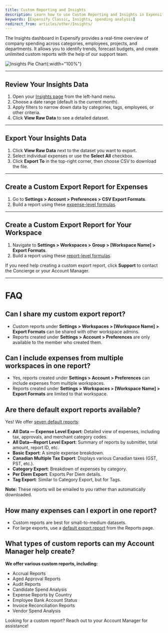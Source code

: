 ```yaml
---
title: Custom Reporting and Insights
description: Learn how to use Custom Reporting and Insights in Expensify to analyze spending, export data, and create custom reports.
keywords: [Expensify Classic, Insights, spending analysis]
redirect_from: articles/other/Insights/
---
```


<div id="expensify-classic" markdown="1">

The Insights dashboard in Expensify provides a real-time overview of company spending across categories, employees, projects, and departments. It allows you to identify trends, forecast budgets, and create unlimited custom reports with the help of our support team.

![Insights Pie Chart](https://help.expensify.com/assets/images/insights-chart.png){:width="100%"}

---

## Review Your Insights Data

1. Open your [Insights page](https://www.expensify.com/expenses?param={"fromInsightsTab":true,"viewMode":"charts"}) from the left-hand menu.
2. Choose a date range (default is the current month).
3. Apply filters to narrow down data by categories, tags, employees, or other criteria.
4. Click **View Raw Data** to see a detailed dataset.

---

## Export Your Insights Data  

1. Click **View Raw Data** next to the dataset you want to export.
2. Select individual expenses or use the **Select All** checkbox.
3. Click **Export To** in the top-right corner, then choose CSV to download the file.

---

## Create a Custom Export Report for Expenses

1. Go to **Settings > Account > Preferences > CSV Export Formats**.
2. Build a report using these [expense-level formulas](https://help.expensify.com/articles/expensify-classic/spending-insights/Custom-Templates#expense-level).

---

## Create a Custom Export Report for Your Workspace

1. Navigate to **Settings > Workspaces > Group > [Workspace Name] > Export Formats**.
2. Build a report using these [report-level formulas](https://help.expensify.com/articles/expensify-classic/spending-insights/Custom-Templates#report-level).

If you need help creating a custom export report, click **Support** to contact the Concierge or your Account Manager.

---

# FAQ

## Can I share my custom export report?

- Custom reports under **Settings > Workspaces > [Workspace Name] > Export Formats** can be shared with other workspace admins.
- Reports created under **Settings > Account > Preferences** are only available to the member who created them.

## Can I include expenses from multiple workspaces in one report?

- Yes, reports created under **Settings > Account > Preferences** can include expenses from multiple workspaces.
- Reports created under **Settings > Workspaces > [Workspace Name] > Export Formats** are limited to that workspace.

## Are there default export reports available?

Yes! We offer [seven default reports](https://help.expensify.com/articles/expensify-classic/spending-insights/Default-Export-Templates):
- **All Data — Expense Level Export**: Detailed view of expenses, including tax, approvals, and merchant category codes.
- **All Data—Report Level Export**: Summary of reports by submitter, total amount, report ID, etc.
- **Basic Export**: A simple expense breakdown.
- **Canadian Multiple Tax Export**: Displays various Canadian taxes (GST, PST, etc.).
- **Category Export**: Breakdown of expenses by category.
- **Per Diem Export**: Exports Per Diem details.
- **Tag Export**: Similar to Category Export, but for Tags.

**Note:** These reports will be emailed to you rather than automatically downloaded.

## How many expenses can I export in one report?

- Custom reports are best for small-to-medium datasets.
- For large exports, use a [default export report](https://help.expensify.com/articles/expensify-classic/spending-insights/Default-Export-Templates) from the Reports page.

## What types of custom reports can my Account Manager help create?

**We offer various custom reports, including:**
- Accrual Reports
- Aged Approval Reports
- Audit Reports
- Candidate Spend Analysis
- Expense Reports by Country
- Employee Bank Account Status
- Invoice Reconciliation Reports
- Vendor Spend Analysis

Looking for a custom report? Reach out to your Account Manager for assistance! 

</div>
